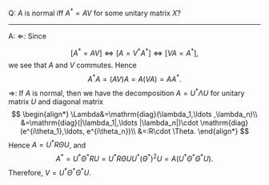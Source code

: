 Q: $A$ is normal iff $A^\ast =AV$ for some unitary matrix $X$?

***

A: $\Longleftarrow$: Since

$$
[A^\ast =AV]\Leftrightarrow [A=V^\ast A^\ast]\Leftrightarrow [VA=A^\ast],
$$
we see that $A$ and $V$ commutes. Hence
$$
A^\ast A=(AV)A=A(VA)=AA^\ast.
$$
$\Longrightarrow$: If $A$ is normal, then we have the decomposition $A=U^\ast \Lambda U$ for unitary matrix $U$ and diagonal matrix
$$
\begin{align*}
\Lambda&=\mathrm{diag}(\lambda_1,\ldots ,\lambda_n)\\
&=\mathrm{diag}(|\lambda_1|,\ldots |\lambda_n|)\cdot \mathrm{diag}(e^{i\theta_1},\ldots, e^{i\theta_n})\\
&=:R\cdot \Theta.
\end{align*}
$$
Hence $A=U^\ast R \Theta U$, and 
$$
 A^\ast =U^\ast \Theta^\ast RU=U^\ast R\Theta UU^\ast (\Theta^\ast)^2 U=A(U^\ast \Theta^\ast \Theta^\ast U).
$$
Therefore, $V=U^\ast \Theta^\ast \Theta^\ast U$. 

